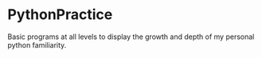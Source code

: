 # PythonPractice
Basic programs at all levels to display the growth and depth of my personal python familiarity. 
